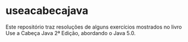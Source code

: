 # useacabecajava

Este repositório traz resoluções de alguns exercícios mostrados no livro Use a Cabeça Java 2ª Edição, abordando o Java 5.0.
